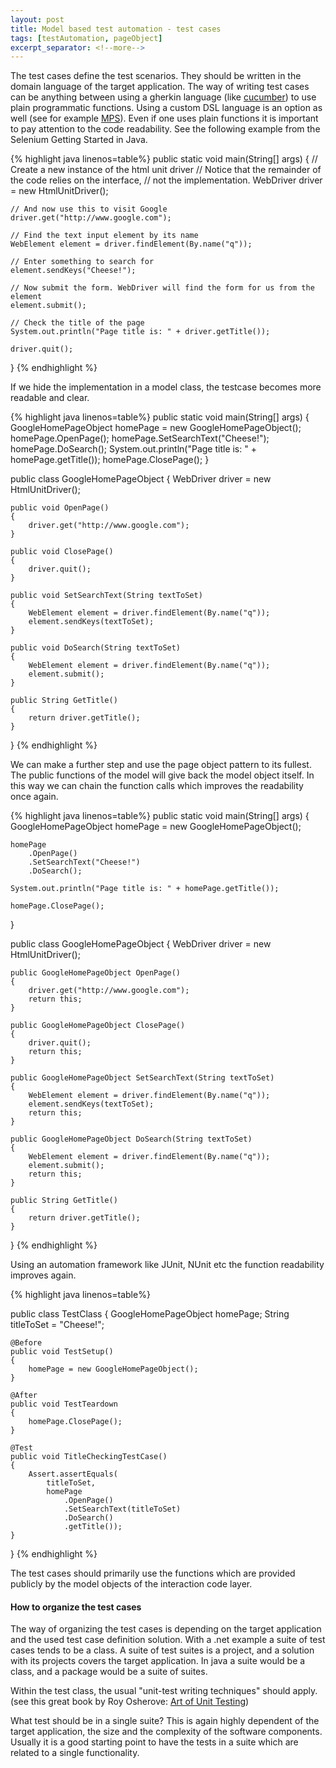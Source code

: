 ```yaml
---
layout: post
title: Model based test automation - test cases
tags: [testAutomation, pageObject]
excerpt_separator: <!--more-->
---
```


The test cases define the test scenarios. They should be written in the domain language of the target application.
The way of writing test cases can be anything between using a gherkin language (like [cucumber](https://cucumber.io/)) to use plain programmatic functions. Using a custom DSL language is an option as well (see for example [MPS](https://www.jetbrains.com/mps/)). Even if one uses plain functions it is important to pay attention to the code readability. See the following example from the Selenium Getting Started in Java.

<!--more-->

{% highlight java linenos=table%}
public static void main(String[] args) {
    // Create a new instance of the html unit driver
    // Notice that the remainder of the code relies on the interface,
    // not the implementation.
    WebDriver driver = new HtmlUnitDriver();

    // And now use this to visit Google
    driver.get("http://www.google.com");

    // Find the text input element by its name
    WebElement element = driver.findElement(By.name("q"));

    // Enter something to search for
    element.sendKeys("Cheese!");

    // Now submit the form. WebDriver will find the form for us from the element
    element.submit();

    // Check the title of the page
    System.out.println("Page title is: " + driver.getTitle());

    driver.quit();
}
{% endhighlight %}

If we hide the implementation in a model class, the testcase becomes more readable and clear.

{% highlight java linenos=table%}
public static void main(String[] args)
{
    GoogleHomePageObject homePage = new GoogleHomePageObject();
    homePage.OpenPage();
    homePage.SetSearchText("Cheese!");
    homePage.DoSearch();
    System.out.println("Page title is: " + homePage.getTitle());
    homePage.ClosePage();
}

public class GoogleHomePageObject
{
    WebDriver driver = new HtmlUnitDriver();

    public void OpenPage()
    {
        driver.get("http://www.google.com");
    }

    public void ClosePage()
    {
        driver.quit();
    }

    public void SetSearchText(String textToSet)
    {
        WebElement element = driver.findElement(By.name("q"));
        element.sendKeys(textToSet);
    }

    public void DoSearch(String textToSet)
    {
        WebElement element = driver.findElement(By.name("q"));
        element.submit();
    }

    public String GetTitle()
    {
        return driver.getTitle();
    }
}
{% endhighlight %}

We can make a further step and use the page object pattern to its fullest. The public functions of the model will give back the model object itself. In this way we can chain the function calls which improves the readability once again.

{% highlight java linenos=table%}
public static void main(String[] args)
{
    GoogleHomePageObject homePage = new GoogleHomePageObject();

    homePage
        .OpenPage()
        .SetSearchText("Cheese!")
        .DoSearch();

    System.out.println("Page title is: " + homePage.getTitle());

    homePage.ClosePage();
}

public class GoogleHomePageObject
{
    WebDriver driver = new HtmlUnitDriver();

    public GoogleHomePageObject OpenPage()
    {
        driver.get("http://www.google.com");
        return this;
    }

    public GoogleHomePageObject ClosePage()
    {
        driver.quit();
        return this;
    }

    public GoogleHomePageObject SetSearchText(String textToSet)
    {
        WebElement element = driver.findElement(By.name("q"));
        element.sendKeys(textToSet);
        return this;
    }

    public GoogleHomePageObject DoSearch(String textToSet)
    {
        WebElement element = driver.findElement(By.name("q"));
        element.submit();
        return this;
    }

    public String GetTitle()
    {
        return driver.getTitle();
    }
}
{% endhighlight %}

Using an automation framework like JUnit, NUnit etc the function readability improves again.

{% highlight java linenos=table%}

public class TestClass
{
    GoogleHomePageObject homePage;
    String titleToSet = "Cheese!";

    @Before
    public void TestSetup()
    {
        homePage = new GoogleHomePageObject();
    }

    @After
    public void TestTeardown
    {
        homePage.ClosePage();
    }

    @Test
    public void TitleCheckingTestCase()
    {
        Assert.assertEquals(
            titleToSet,
            homePage
                .OpenPage()
                .SetSearchText(titleToSet)
                .DoSearch()
                .getTitle());
    }
}
{% endhighlight %}

The test cases should primarily use the functions which are provided publicly by the model objects of the interaction code layer.

#### How to organize the test cases
The way of organizing the test cases is depending on the target application and the used test case definition solution.
With a .net example a suite of test cases tends to be a class. A suite of test suites is a project, and a solution with its projects covers the target application. In java a suite would be a class, and a package would be a suite of suites.

Within the test class, the usual "unit-test writing techniques" should apply. (see this great book by Roy Osherove: [Art of Unit Testing](https://www.manning.com/books/the-art-of-unit-testing-second-edition))

What test should be in a single suite? This is again highly dependent of the target application, the size and the complexity of the software components. Usually it is a good starting point to have the tests in a suite which are related to a single functionality.